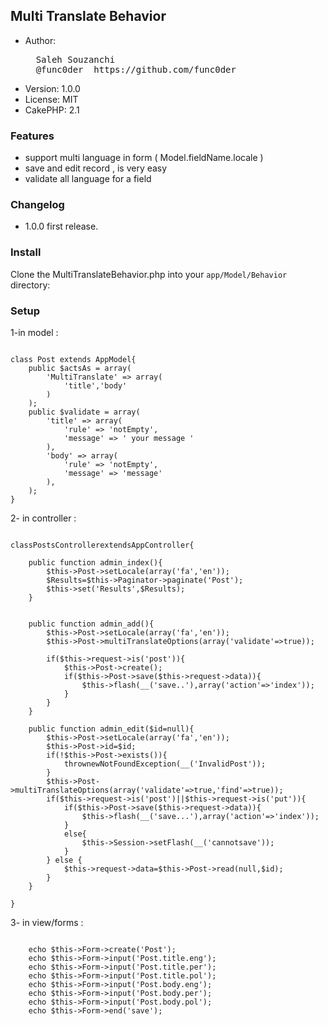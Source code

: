 ## Multi Translate Behavior

* Author:
  <pre>
    Saleh Souzanchi <http://soozanchi.ir>
    @func0der  https://github.com/func0der
  </pre>
* Version: 1.0.0
* License: MIT
* CakePHP: 2.1

### Features

- support multi language in form ( Model.fieldName.locale )
- save and edit record , is very easy
- validate all language for a field


### Changelog

* 1.0.0 first release.




### Install

Clone the MultiTranslateBehavior.php into your `app/Model/Behavior` directory:


### Setup

1-in model :
<pre><code>
class Post extends AppModel{
	public $actsAs = array(
        'MultiTranslate' => array(
            'title','body'
        )
    );
    public $validate = array(
        'title' => array(
            'rule' => 'notEmpty',
            'message' => ' your message '
        ),
        'body' => array(
            'rule' => 'notEmpty',
            'message' => 'message'
        ),    
    );
}</code></pre>

2- in controller :
<pre><code>
classPostsControllerextendsAppController{

	public function admin_index(){
		$this->Post->setLocale(array('fa','en'));
		$Results=$this->Paginator->paginate('Post');
		$this->set('Results',$Results);
	}


	public function admin_add(){
		$this->Post->setLocale(array('fa','en'));
		$this->Post->multiTranslateOptions(array('validate'=>true));

		if($this->request->is('post')){
			$this->Post->create();
			if($this->Post->save($this->request->data)){
				$this->flash(__('save..'),array('action'=>'index'));
			}
		}
	}

	public function admin_edit($id=null){
		$this->Post->setLocale(array('fa','en'));
		$this->Post->id=$id;
		if(!$this->Post->exists()){
			thrownewNotFoundException(__('InvalidPost'));
		}
		$this->Post->multiTranslateOptions(array('validate'=>true,'find'=>true));
		if($this->request->is('post')||$this->request->is('put')){
			if($this->Post->save($this->request->data)){
				$this->flash(__('save...'),array('action'=>'index'));
			}
			else{
				$this->Session->setFlash(__('cannotsave'));
			}
		} else {
			$this->request->data=$this->Post->read(null,$id);
		}
	}

}
</code></pre>
	
3- in view/forms : 
<pre><code>
    echo $this->Form->create('Post');
    echo $this->Form->input('Post.title.eng');
    echo $this->Form->input('Post.title.per');
    echo $this->Form->input('Post.title.pol');
    echo $this->Form->input('Post.body.eng');
    echo $this->Form->input('Post.body.per');
    echo $this->Form->input('Post.body.pol');
    echo $this->Form->end('save');
</code></pre>
